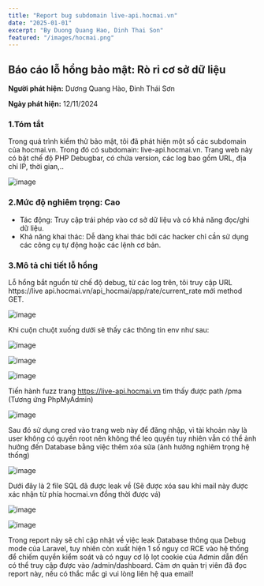 ```yaml
---
title: "Report bug subdomain live-api.hocmai.vn"
date: "2025-01-01"
excerpt: "By Duong Quang Hao, Dinh Thai Son"
featured: "/images/hocmai.png"
---
```



## Báo cáo lỗ hổng bảo mật: Rò rỉ cơ sở dữ liệu ##
__Người phát hiện:__ Dương Quang Hào, Đinh Thái Sơn 

__Ngày phát hiện:__ 12/11/2024

### 1.Tóm tắt 
Trong quá trình kiểm thử bảo mật, tôi đã phát hiện một số các subdomain của hocmai.vn. Trong  đó có subdomain: live-api.hocmai.vn. Trang web này có bật chế độ PHP Debugbar, có chứa  version, các log bao gồm URL, địa chỉ IP, thời gian,.. 

![image](https://github.com/user-attachments/assets/f62c35bd-a6f8-40d5-bb77-de75f9835ad4)


### 2.Mức độ nghiêm trọng: Cao 
- Tác động: Truy cập trái phép vào cơ sở dữ liệu và có khả năng đọc/ghi dữ liệu. 
- Khả năng khai thác: Dễ dàng khai thác bởi các hacker chỉ cần sử dụng các công cụ tự động  hoặc các lệnh cơ bản. 

### 3.Mô tả chi tiết lỗ hổng 
Lỗ hổng bắt nguồn từ chế độ debug, từ các log trên, tôi truy cập URL https://live api.hocmai.vn/api_hocmai/app/rate/current_rate mới method GET.

![image](https://github.com/user-attachments/assets/a9f85cd7-4e64-4753-bbc8-a9f8d8e92163)


Khi cuộn chuột xuống dưới sẽ thấy các thông tin env như sau:

![image](https://github.com/user-attachments/assets/88ab5ab7-6815-4bc6-b3e0-0bdca01a5876)

![image](https://github.com/user-attachments/assets/b03cf435-6e5e-4e87-8e56-791d1c6c5604)


![image](https://github.com/user-attachments/assets/5926e70d-ab5e-4723-aeb7-22c189e11f0f)



Tiến hành fuzz trang https://live-api.hocmai.vn tìm thấy được path /pma (Tương ứng  PhpMyAdmin) 

![image](https://github.com/user-attachments/assets/4e73259b-0451-4f1c-bbe7-2afda6c814a6)


Sau đó sử dụng cred vào trang web này để đăng nhập, vì tài khoản này là user không có quyền  root nên không thể leo quyền tuy nhiên vẫn có thể ảnh hưởng đến Database bằng việc thêm xóa  sửa (ảnh hưởng nghiêm trọng hệ thống)  

![image](https://github.com/user-attachments/assets/da3d8914-d0c0-4ce5-8a87-8ae925a21353)


Dưới đây là 2 file SQL đã được leak về (Sẽ được xóa sau khi mail này được xác nhận từ phía  hocmai.vn đồng thời được vá)

![image](https://github.com/user-attachments/assets/7e8dd183-5ef7-4190-be07-041d587c6f0d)

![image](https://github.com/user-attachments/assets/ffc5b3a4-135d-4d70-878b-c88736da8004)


Trong report này sẽ chỉ cập nhật về việc leak Database thông qua Debug mode của Laravel, tuy nhiên còn xuất hiện 1 số nguy cơ RCE vào hệ thống để chiếm quyền kiểm soát và có nguy cơ lộ lọt cookie của Admin dẫn đến có thể truy cập được vào /admin/dashboard. 
Cảm ơn quản trị viên đã đọc report này, nếu có thắc mắc gì vui lòng liên hệ qua email!
